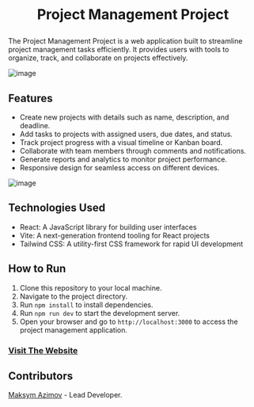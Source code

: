 # <p align="center">Project Management Project</p>

The Project Management Project is a web application built to streamline project management tasks efficiently. It provides users with tools to organize, track, and collaborate on projects effectively.

![image](https://github.com/bbyc4kes/project-management-project/assets/153362892/b81c984d-0788-48ef-a39b-cde4732c42f2)

## Features

- Create new projects with details such as name, description, and deadline.
- Add tasks to projects with assigned users, due dates, and status.
- Track project progress with a visual timeline or Kanban board.
- Collaborate with team members through comments and notifications.
- Generate reports and analytics to monitor project performance.
- Responsive design for seamless access on different devices.


![image](https://github.com/bbyc4kes/project-management-project/assets/153362892/2d9071e1-2ad3-4240-ae17-ad3d2b80ed2b)

## Technologies Used

- React: A JavaScript library for building user interfaces
- Vite: A next-generation frontend tooling for React projects
- Tailwind CSS: A utility-first CSS framework for rapid UI development


## How to Run

1. Clone this repository to your local machine.
2. Navigate to the project directory.
3. Run `npm install` to install dependencies.
4. Run `npm run dev` to start the development server.
5. Open your browser and go to `http://localhost:3000` to access the project management application.

### [Visit The Website](https://project-management-project.vercel.app/)

## Contributors

[Maksym Azimov](https://github.com/bbyc4kes) - Lead Developer.
